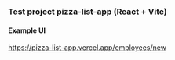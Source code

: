###  Test project pizza-list-app (React + Vite)

#### Example UI
https://pizza-list-app.vercel.app/employees/new
